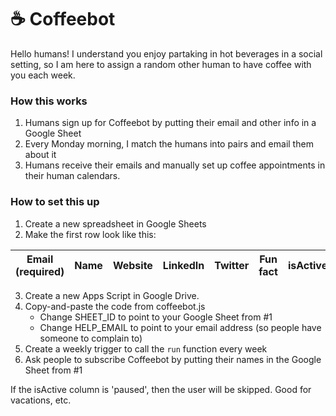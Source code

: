 # ☕️ Coffeebot

Hello humans! I understand you enjoy partaking in hot beverages in a social setting, so I am here to assign a random other human to have coffee with you each week.

### How this works

1. Humans sign up for Coffeebot by putting their email and other info in a Google Sheet
2. Every Monday morning, I match the humans into pairs and email them about it
3. Humans receive their emails and manually set up coffee appointments in their human calendars.

### How to set this up

1. Create a new spreadsheet in Google Sheets
2. Make the first row look like this:

| Email (required) | Name | Website | LinkedIn | Twitter | Fun fact   | isActive |
|------------------|------|---------|----------|---------|------------|----------|

   
3. Create a new Apps Script in Google Drive.
4. Copy-and-paste the code from coffeebot.js
   - Change SHEET_ID to point to your Google Sheet from #1
   - Change HELP_EMAIL to point to your email address (so people have someone to complain to)
5. Create a weekly trigger to call the `run` function every week 
6. Ask people to subscribe Coffeebot by putting their names in the Google Sheet from #1

If the isActive column is 'paused', then the user will be skipped. Good for vacations, etc.
